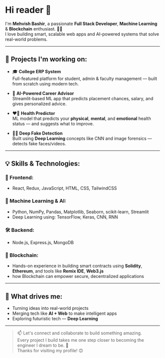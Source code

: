 # Hi reader 👋  
I'm **Mehvish Bashir**, a passionate **Full Stack Developer**, **Machine Learning** & **Blockchain** enthusiast. 👩‍💻  
I love building smart, scalable web apps and AI-powered systems that solve real-world problems.

---

## 🔭 Projects I'm working on:

- 🎓 **College ERP System**  
  Full-featured platform for student, admin & faculty management — built from scratch using modern tech.

- 🧠 **AI-Powered Career Advisor**  
  Streamlit-based ML app that predicts placement chances, salary, and gives personalized advice.

- ❤️‍🔥 **Health Predictor**  
  ML model that predicts your **physical**, **mental**, and **emotional** health status — and suggests what to improve.

- 🕵️‍♀️ **Deep Fake Detection**  
  Built using **Deep Learning** concepts like CNN and image forensics — detects fake faces/videos.

---

## 💡 Skills & Technologies:

### 🚀 Frontend:
- React, Redux, JavaScript, HTML, CSS, TailwindCSS

### 🧠 Machine Learning & AI:
- Python, NumPy, Pandas, Matplotlib, Seaborn, scikit-learn, Streamlit
- Deep Learning using: TensorFlow, Keras, CNN, RNN

### 🛠️ Backend:
- Node.js, Express.js, MongoDB

### 🔗 Blockchain:
- Hands-on experience in building smart contracts using **Solidity**, **Ethereum**, and tools like **Remix IDE**, **Web3.js**  
- how Blockchain can empower secure, decentralized applications

---

## 🌟 What drives me:
- Turning ideas into real-world projects
- Merging tech like **AI + Web** to make intelligent apps
- Exploring futuristic tech —  **Deep Learning** 

---

> 📫 Let's connect and collaborate to build something amazing.  
> Every project I build takes me one step closer to becoming the engineer I dream to be. 🚀  
> Thanks for visiting my profile! 😊

